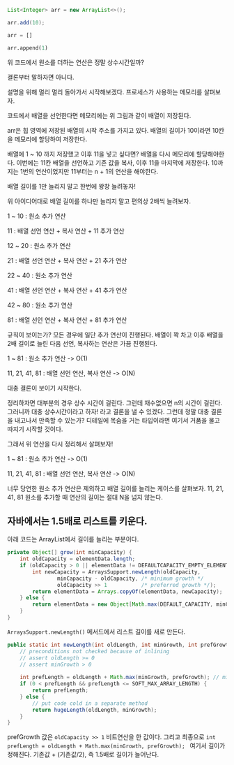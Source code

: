 
```java
List<Integer> arr = new ArrayList<>();

arr.add(10);
```

```python
arr = []

arr.append(1)
```
  

위 코드에서 원소를 더하는 연산은 정말 상수시간일까? 

  

결론부터 말하자면 아니다.

  

설명을 위해 멀리 멀리 돌아가서 시작해보겠다. 프로세스가 사용하는 메모리를 살펴보자. 

  

코드에서 배열을 선언한다면 메모리에는 위 그림과 같이 배열이 저장된다. 

  

arr은 힙 영역에 저장된 배열의 시작 주소를 가지고 있다. 배열의 길이가 10이라면 10칸을 메모리에 할당하여 저장한다. 

  

배열에 1 ~ 10 까지 저장했고 이후 11을 넣고 싶다면? 배열을 다시 메모리에 할당해야한다. 이번에는 11칸 배열을 선언하고 기존 값을 복사, 이후 11을 마지막에 저장한다. 10까지는 1번의 연산이었지만 11부터는 n + 1의 연산을 해야한다.

  

배열 길이를 1만 늘리지 말고 한번에 왕창 늘려놓자!

  

위 아이디어대로 배열 길이를 하나만 늘리지 말고 편의상 2배씩 늘려보자.

  

1 ~ 10 :  원소 추가 연산

11 : 배열 선언 연산 + 복사 연산 + 11 추가 연산

12 ~ 20 : 원소 추가 연산

21 : 배열 선언 연산 + 복사 연산 + 21 추가 연산

22 ~ 40 : 원소 추가 연산

41 : 배열 선언 연산 + 복사 연산 + 41 추가 연산

42 ~ 80 : 원소 추가 연산

81 : 배열 선언 연산 + 복사 연산 + 81 추가 연산

  

규칙이 보이는가? 모든 경우에 일단 추가 연산이 진행된다. 배열이 꽉 차고 이후 배열을 2배 길이로 늘린 다음 선언, 복사하는 연산은 가끔 진행된다.

  

1 ~ 81 : 원소 추가 연산 -> O(1)

11, 21, 41, 81 : 배열 선언 연산, 복사 연산 -> O(N)

  

대충 결론이 보이기 시작한다. 

  

정리하자면 대부분의 경우 상수 시간이 걸린다. 그런데 재수없으면 n의 시간이 걸린다. 그러니까 대충 상수시간이라고 하자! 라고 결론을 낼 수 있겠다. 그런데 정말 대충 결론을 내고나서 만족할 수 있는가? 디테일에 목숨을 거는 타입이라면 여기서 거품을 물고 따지기 시작할 것이다.

  

그래서 위 연산을 다시 정리해서 살펴보자!

  

1 ~ 81 : 원소 추가 연산 -> O(1)

11, 21, 41, 81 : 배열 선언 연산, 복사 연산 -> O(N)

  

너무 당연한 원소 추가 연산은 제외하고 배열 길이를 늘리는 케이스를 살펴보자. 11, 21, 41, 81 원소를 추가할 때 연산의 길이는 절대 N을 넘지 않는다.

## 자바에서는 1.5배로 리스트를 키운다.
아래 코드는 ArrayList에서 길이를 늘리는 부분이다.
```java
private Object[] grow(int minCapacity) {  
    int oldCapacity = elementData.length;  
    if (oldCapacity > 0 || elementData != DEFAULTCAPACITY_EMPTY_ELEMENTDATA) {  
        int newCapacity = ArraysSupport.newLength(oldCapacity,  
                minCapacity - oldCapacity, /* minimum growth */  
                oldCapacity >> 1           /* preferred growth */);  
        return elementData = Arrays.copyOf(elementData, newCapacity);  
    } else {  
        return elementData = new Object[Math.max(DEFAULT_CAPACITY, minCapacity)];  
    }  
}
```

`ArraysSupport.newLength()` 메서드에서 리스트 길이를 새로 만든다.

```java
public static int newLength(int oldLength, int minGrowth, int prefGrowth) {  
    // preconditions not checked because of inlining  
    // assert oldLength >= 0  
    // assert minGrowth > 0  
  
    int prefLength = oldLength + Math.max(minGrowth, prefGrowth); // might overflow  
    if (0 < prefLength && prefLength <= SOFT_MAX_ARRAY_LENGTH) {  
        return prefLength;  
    } else {  
        // put code cold in a separate method  
        return hugeLength(oldLength, minGrowth);  
    }  
}
```

prefGrowth 값은 `oldCapacity >> 1` 비트연산을 한 값이다. 그리고 최종으로 `int prefLength = oldLength + Math.max(minGrowth, prefGrowth); ` 여기서 길이가 정해진다. 기존값 + (기존값/2), 즉 1.5배로 길이가 늘어난다.